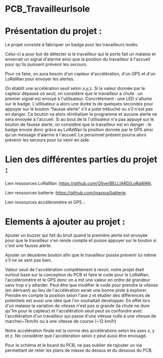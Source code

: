 # PCB_TravailleurIsole

# Présentation du projet :

Le projet consiste à fabriquer un badge pour les travailleurs isolés.

Celui-ci a pour but de détecter si le travailleur qui le porte fait un malaise et enverrait un signal d'alarme ainsi que la position du travailleur à l'accueil pour qu'ils puissent prévenir les secours.

Pour ce faire, on aura besoin d'un capteur d'accélération, d'un GPS et d'un LoRaWan pour envoyer les alertes.

On établit une accélération seuil selon x,y,z. Si la valeur donnée par le capteur dépasse ce seuil, on considère que le travailleur a chuté : un premier signal est envoyé à l'utilisateur. Concrètement : une LED s'allume sur le badge. L'utilisateur a alors une durée ts de quelques secondes pour appuyer sur le bouton "fausse alerte" s'il a juste trébuché ou s'il n'est pas en danger. Ce bouton va alors réinitialiser le programme et aucune alerte ne sera envoyée à l'accueil.
Si au bout de ts l'utilisateur n'a pas appuyé sur le bouton de fausse alerte, on considère que le travailleur est en danger : le badge envoie donc grâce au LoRaWan la position donnée par le GPS ainsi qu'un message d'alarme à l'accueil. Le personnel présent pourra alors prévenir les secours pour lui venir en aide.

# Lien des différentes parties du projet :
Lien ressources LoRaWan :https://github.com/OliverBELLIARD/LoRaWAN.

Lien ressources batterie :https://github.com/inassra/batterie.

Lien ressources accéléromètre et GPS :.

# Elements à ajouter au projet :

Ajouter un buzzer qui fait du bruit quand la première alerte est envoyée pour que le travailleur s'en rende compte et puisse appuyer sur le bouton si c'est une fausse alerte.

Ajouter un deuxième bouton afin que le travailleur puisse prévenir lui même s'il ne se sent pas bien.

Valeur seuil de l'accélération complètement à revoir, notre projet était surtout basé sur la conception du PCB et faire le code pour le LoRaWan, l'accéléromètre et le GPS donc on a mit une valeur en ordre de grandeur sans trop s'y attarder. Peut être que modifier le code pour prendre la vitesse (en dérivant) au lieu de l'accélération serait une bonne piste à explorer. Prendre en compte la position selon l'axe z et étudier des différences de potentiels est aussi une idée que l'on souhaitait développer. En effet lors d'un malaise la variation de vitesse n'est pas si grande (la chute ne dure qu'1m pour le capteur) et l'accélération seuil peut se confondre avec l'accélération d'un travailleur qui passe d'une vitesse nulle à une vitesse de marche(~7km/h) ou à une vitesse de course (~12 km/h)

Notre accélération finale est la norme des accélérations selon les axes x, y et z. Ne considérer que l'accélération selon z peut aussi être envisagé.

Pour le schéma et le board du PCB, ne pas oublier de rajouter un via permettant de relier les plans de masse du dessus et du dessous du PCB.
